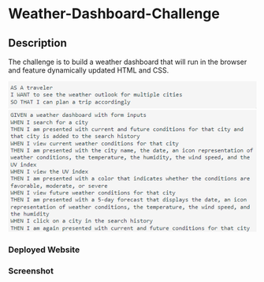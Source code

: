 # Weather-Dashboard-Challenge

## Description 
The challenge is to build a weather dashboard that will run in the browser and feature dynamically updated HTML and CSS.

![screenshot](./assets/images/Weather-Dashboard-Challenege-Description-1.png)
![screenshot](./assets/images/Weather-Dashboard-Challenege-Description-2.png)

### Deployed Website

### Screenshot